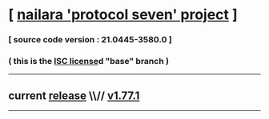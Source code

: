
# [ [nailara 'protocol seven' project](http://nailara.network/) ]

### [ source code version : 21.0445-3580.0 ]

### ( this is the [ISC license](license)d "base" branch )
---
## current [release](https://github.com/taekiten/nailara/releases) \\\\// [v1.77.1](https://github.com/taekiten/nailara/releases/tag/v1.77.1)
---

